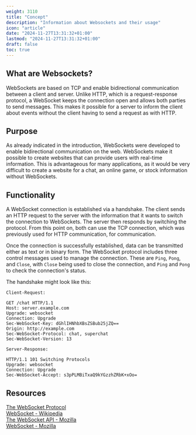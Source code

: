 ```yaml
---
weight: 3110
title: "Concept"
description: "Information about Websockets and their usage"
icon: "article"
date: "2024-11-27T13:31:32+01:00"
lastmod: "2024-11-27T13:31:32+01:00"
draft: false
toc: true
---
```


## What are Websockets?

WebSockets are based on TCP and enable bidirectional communication between a client and server. Unlike HTTP, which is a request-response protocol, a WebSocket keeps the connection open and allows both parties to send messages. This makes it possible for a server to inform the client about events without the client having to send a request as with HTTP.

## Purpose

As already indicated in the introduction, WebSockets were developed to enable bidirectional communication on the web. WebSockets make it possible to create websites that can provide users with real-time information. This is advantageous for many applications, as it would be very difficult to create a website for a chat, an online game, or stock information without WebSockets.

## Functionality

A WebSocket connection is established via a handshake. The client sends an HTTP request to the server with the information that it wants to switch the connection to WebSockets. The server then responds by switching the protocol. From this point on, both can use the TCP connection, which was previously used for HTTP communication, for communication.

Once the connection is successfully established, data can be transmitted either as text or in binary form. The WebSocket protocol includes three control messages used to manage the connection. These are `Ping`, `Pong`, and `Close`, with `Close` being used to close the connection, and `Ping` and `Pong` to check the connection's status.

The handshake might look like this:

`Client-Request:`
```http
GET /chat HTTP/1.1
Host: server.example.com
Upgrade: websocket
Connection: Upgrade
Sec-WebSocket-Key: dGhlIHNhbXBsZSBub25jZQ==
Origin: http://example.com
Sec-WebSocket-Protocol: chat, superchat
Sec-WebSocket-Version: 13
```

`Server-Response:`
```http
HTTP/1.1 101 Switching Protocols
Upgrade: websocket
Connection: Upgrade
Sec-WebSocket-Accept: s3pPLMBiTxaQ9kYGzzhZRbK+xOo=
```

## Resources

[The WebSocket Protocol](https://datatracker.ietf.org/rfc6455)  
[WebSocket - Wikipedia](https://en.wikipedia.org/wiki/WebSocket)  
[The WebSocket API - Mozilla](https://developer.mozilla.org/en-US/docs/Web/API/WebSockets_API)  
[WebSocket - Mozilla](https://developer.mozilla.org/en-US/docs/Web/API/WebSocket)  
